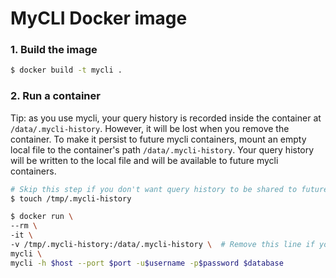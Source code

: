 # MyCLI Docker image

### 1. Build the image

```bash
$ docker build -t mycli .
```

### 2. Run a container

Tip: as you use mycli, your query history is recorded inside the container at `/data/.mycli-history`. However, it will be lost when you remove the container. To make it persist to future mycli containers, mount an empty local file to the container's path `/data/.mycli-history`. Your query history will be written to the local file and will be available to future mycli containers.

```bash
# Skip this step if you don't want query history to be shared to future containers
$ touch /tmp/.mycli-history
```

```bash
$ docker run \
--rm \
-it \
-v /tmp/.mycli-history:/data/.mycli-history \  # Remove this line if you don't want to persist query history
mycli \
mycli -h $host --port $port -u$username -p$password $database
```
